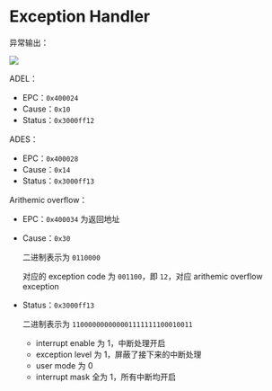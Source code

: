 # Exception Handler

异常输出：

![](/Users/liang2kl/Developer/2021-Fall-Assembly/exception/assets/截屏2021-12-10%20上午12.20.01.png)

ADEL：

- EPC：`0x400024`
- Cause：`0x10`
- Status：`0x3000ff12`

ADES：

- EPC：`0x400028`
- Cause：`0x14`
- Status：`0x3000ff13`

Arithemic overflow：

- EPC：`0x400034` 为返回地址
- Cause：`0x30`
  
  二进制表示为 `0110000`
  
  对应的 exception code 为 `001100`，即 `12`，对应 arithemic overflow exception

- Status：`0x3000ff13`
  
  二进制表示为 `110000000000001111111100010011`
  
  - interrupt enable 为 1，中断处理开启
  - exception level 为 1，屏蔽了接下来的中断处理
  - user mode 为 0
  - interrupt mask 全为 1，所有中断均开启
